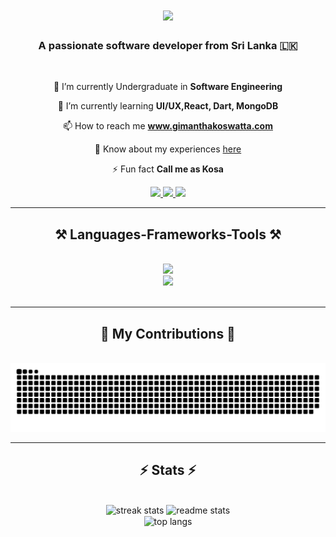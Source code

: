 

<h1 align="center">
    <img src="https://readme-typing-svg.herokuapp.com/?font=Righteous&size=35&center=true&vCenter=true&width=500&height=70&duration=4000&lines=Hi+There!+👋;+I'm+Gimantha+Koswatta!;" />
</h1>

<h3 align="center">A passionate software developer from Sri Lanka 🇱🇰</h3>

<br/>

<div align="center">
 
 🔭 I’m currently Undergraduate in **Software Engineering**
 
 🌱 I’m currently learning **UI/UX,React, Dart, MongoDB**

 📫 How to reach me **www.gimanthakoswatta.com**

 📄 Know about my experiences [here](https://drive.google.com/drive/folders/1qhmhjVGquAtf2R435hE3tX2-emnxStYB?usp=drive_link)

 ⚡ Fun fact **Call me as Kosa**

 </div>
 
<div align="center"> 
  <a href="mailto:gimanthakoswatta@gmail.com">
    <img src="https://img.shields.io/badge/Gmail-333333?style=for-the-badge&logo=gmail&logoColor=red" />
  </a>
  <a href="https://www.linkedin.com/in/gimanthakoswatta" target="_blank">
    <img src="https://img.shields.io/badge/LinkedIn-0077B5?style=for-the-badge&logo=linkedin&logoColor=white" target="_blank" />
  </a>
  <a href="https://www.gimanthakoswatta.com" target="_blank">
     <img src="https://img.shields.io/badge/Portfolio-FF5722?style=for-the-badge&logo=todoist&logoColor=white" target="_blank" /> <!-- sqlite, safari, google-chrome are other good icon options -->
  </a>
</div>

 <hr/>
 
<h2 align="center">⚒️ Languages-Frameworks-Tools ⚒️</h2>
<br/>
<div align="center">
    <img src="https://skillicons.dev/icons?i=react,nextjs,vscode,androidstudio,github,figma,tailwind,git,photoshop,xd,pr" /> <br>
    <img src="https://skillicons.dev/icons?i=nodejs,python,javascript,typescript,express,firebase,mongodb,mysql" /><br>
</div>

<br/>
<hr/>

<div align="center">
  <h2>🐍 My Contributions 🐍</h2>
  <br>
  <img alt="snake eating my contributions" src="https://raw.githubusercontent.com/salesp07/salesp07/output/github-contribution-grid-snake.svg" />
  
</div>

<hr/>

<h2 align="center">⚡ Stats ⚡</h2>
<br>
<div align="center">
  <img width="390" src="https://github-readme-streak-stats.herokuapp.com/?user=gimanthakoswatta&theme=dark&border_radius=10" alt="streak stats"/>
  <img width="390" src="https://github-readme-stats.vercel.app/api?username=gimanthakoswatta&show_icons=true&locale=en&theme=dark&rank_icon=github&border_radius=10" alt="readme stats" />
  <br/>
  <img width="325" align="center" src="https://github-readme-stats.vercel.app/api/top-langs?username=gimanthakoswatta&show_icons=true&locale=en&layout=compact&theme=dark&border_radius=10&size_weight=0.5&count_weight=0.5" alt="top langs" />
</div>


